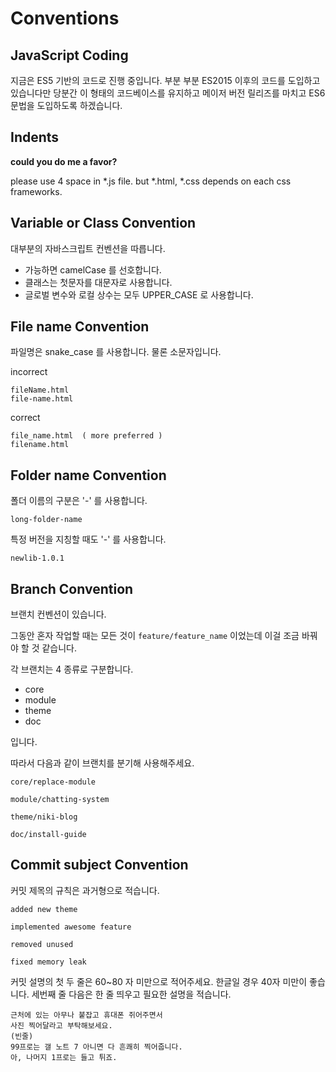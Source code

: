 # Conventions

## JavaScript Coding

지금은 ES5 기반의 코드로 진행 중입니다. 
부분 부분 ES2015 이후의 코드를 도입하고 있습니다만 당분간 이 형태의 코드베이스를 유지하고
메이저 버전 릴리즈를 마치고 ES6 문법을 도입하도록 하겠습니다. 


## Indents

__could you do me a favor?__

please use 4 space in *.js file.
but *.html, *.css depends on each css frameworks.

## Variable or Class Convention

대부분의 자바스크립트 컨벤션을 따릅니다.

- 가능하면 camelCase 를 선호합니다.
- 클래스는 첫문자를 대문자로 사용합니다.
- 글로벌 변수와 로컬 상수는 모두 UPPER_CASE 로 사용합니다.

## File name Convention

파일명은 snake_case 를 사용합니다. 물론 소문자입니다.

incorrect

```
fileName.html
file-name.html
```

correct

```
file_name.html  ( more preferred )
filename.html
```

## Folder name Convention

폴더 이름의 구분은 '-' 를 사용합니다.

```
long-folder-name
```

특정 버전을 지칭할 때도 '-' 를 사용합니다.

```
newlib-1.0.1
```

## Branch Convention

브랜치 컨벤션이 있습니다.

그동안 혼자 작업할 때는 모든 것이 `feature/feature_name` 이었는데 이걸 조금 바꿔야 할 것 같습니다.

각 브랜치는 4 종류로 구분합니다.

- core
- module
- theme
- doc

입니다.

따라서 다음과 같이 브랜치를 분기해 사용해주세요.

`core/replace-module`

`module/chatting-system`

`theme/niki-blog`

`doc/install-guide`
 
## Commit subject Convention

커밋 제목의 규칙은 과거형으로 적습니다.

`added new theme`

`implemented awesome feature`

`removed unused`

`fixed memory leak`

커밋 설명의 첫 두 줄은 60~80 자 미만으로 적어주세요. 한글일 경우 40자 미만이 좋습니다. 세번째 줄 다음은 한 줄 띄우고 필요한 설명을 적습니다.

```
근처에 있는 아무나 붙잡고 휴대폰 쥐어주면서 
사진 찍어달라고 부탁해보세요.
(빈줄)
99프로는 갤 노트 7 아니면 다 흔쾌히 찍어줍니다.
아, 나머지 1프로는 들고 튀죠.
```
